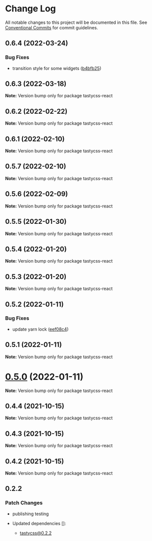 # Change Log

All notable changes to this project will be documented in this file.
See [Conventional Commits](https://conventionalcommits.org) for commit guidelines.

## 0.6.4 (2022-03-24)


### Bug Fixes

* transition style for some widgets ([b4bfb25](https://github.com/numldesign/tatsy/commit/b4bfb25f989e693374a63dea3e074c2d657efadb))





## 0.6.3 (2022-03-18)

**Note:** Version bump only for package tastycss-react





## 0.6.2 (2022-02-22)

**Note:** Version bump only for package tastycss-react





## 0.6.1 (2022-02-10)

**Note:** Version bump only for package tastycss-react





## 0.5.7 (2022-02-10)

**Note:** Version bump only for package tastycss-react





## 0.5.6 (2022-02-09)

**Note:** Version bump only for package tastycss-react





## 0.5.5 (2022-01-30)

**Note:** Version bump only for package tastycss-react





## 0.5.4 (2022-01-20)

**Note:** Version bump only for package tastycss-react





## 0.5.3 (2022-01-20)

**Note:** Version bump only for package tastycss-react





## 0.5.2 (2022-01-11)


### Bug Fixes

* update yarn lock ([eef08c4](https://github.com/numldesign/tatsy/commit/eef08c497e09376966846079465459fc9efa6603))





## 0.5.1 (2022-01-11)

**Note:** Version bump only for package tastycss-react





# [0.5.0](https://github.com/numldesign/tatsy/compare/v0.4.4...v0.5.0) (2022-01-11)

**Note:** Version bump only for package tastycss-react





## 0.4.4 (2021-10-15)

**Note:** Version bump only for package tastycss-react





## 0.4.3 (2021-10-15)

**Note:** Version bump only for package tastycss-react





## 0.4.2 (2021-10-15)

**Note:** Version bump only for package tastycss-react





## 0.2.2

### Patch Changes

- publishing testing

- Updated dependencies []:
  - tastycss@0.2.2
